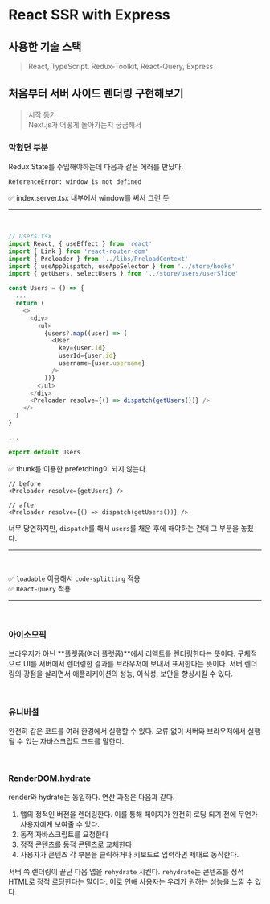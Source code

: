 # React SSR with Express
## 사용한 기술 스택

> React, TypeScript, Redux-Toolkit, React-Query, Express

## 처음부터 서버 사이드 렌더링 구현해보기

> 시작 동기<br> Next.js가 어떻게 돌아가는지 궁금해서


### 막혔던 부분
Redux State를 주입해야하는데 다음과 같은 에러를 만났다.<br>
```
ReferenceError: window is not defined
```

✅ index.server.tsx 내부에서 window를 써서 그런 듯<br>

---

<br>

```ts
// Users.tsx
import React, { useEffect } from 'react'
import { Link } from 'react-router-dom'
import { Preloader } from '../libs/PreloadContext'
import { useAppDispatch, useAppSelector } from '../store/hooks'
import { getUsers, selectUsers } from '../store/users/userSlice'

const Users = () => {
  ...
  return (
    <>
      <div>
        <ul>
          {users?.map((user) => (
            <User
              key={user.id}
              userId={user.id}
              username={user.username}
            />
          ))}
        </ul>
      </div>
      <Preloader resolve={() => dispatch(getUsers())} />
    </>
  )
}

...

export default Users

```
✅ thunk를 이용한 prefetching이 되지 않는다.<br>

```
// before
<Preloader resolve={getUsers} />

// after
<Preloader resolve={() => dispatch(getUsers())} />
```

너무 당연하지만, `dispatch`를 해서 `users`를 채운 후에 해야하는 건데 그 부분을 놓쳤다.

---

<br>

✅ `loadable` 이용해서 `code-splitting` 적용 <br />
✅ `React-Query` 적용

---

<br />

### 아이소모픽
브라우저가 아닌 **플랫폼(여러 플랫폼)**에서 리액트를 렌더링한다는 뜻이다. 구체적으로 UI를 서버에서 렌더링한 결과를 브라우저에 보내서 표시한다는 뜻이다. 서버 렌더링의 강점을 살리면서 애플리케이션의 성능, 이식성, 보안을 향상시킬 수 있다.

<br/>

### 유니버셜
완전히 같은 코드를 여러 환경에서 실행할 수 있다. 오류 없이 서버와 브라우저에서 실행될 수 있는 자바스크립트 코드를 말한다.

<br/>

### RenderDOM.hydrate
render와 hydrate는 동일하다. 연산 과정은 다음과 같다.
1. 앱의 정적인 버전을 렌더링한다. 이를 통해 페이지가 완전히 로딩 되기 전에 무언가 사용자에게 보여줄 수 있다.
2. 동적 자바스크립트를 요청한다
3. 정적 콘텐츠를 동적 콘텐츠로 교체한다
4. 사용자가 콘텐츠 각 부분을 클릭하거나 키보드로 입력하면 제대로 동작한다.

서버 쪽 렌더링이 끝난 다음 앱을 `rehydrate` 시킨다. `rehydrate`는 콘텐츠를 정적 HTML로 정적 로딩한다는 말이다. 이로 인해 사용자는 우리가 원하는 성능을 느낄 수 있다.
